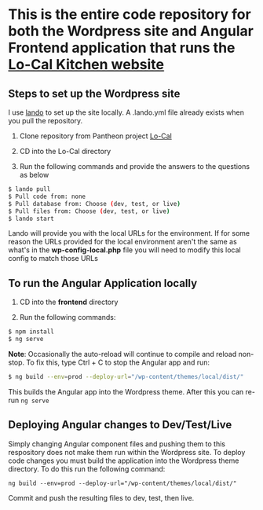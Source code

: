 # This is the entire code repository for both the Wordpress site and Angular Frontend application that runs the [Lo-Cal Kitchen website](https://www.lo-calkitchen.com)

## Steps to set up the Wordpress site

I use [lando](https://docs.lando.dev/) to set up the site locally. A .lando.yml file already exists when you pull the repository.

1. Clone repository from Pantheon project [Lo-Cal](https://dashboard.pantheon.io/sites/8645f154-c3a6-4a8c-b026-286e0cb3166d#dev/code)

2. CD into the Lo-Cal directory

3. Run the following commands and provide the answers to the questions as below

```bash
$ lando pull
$ Pull code from: none
$ Pull database from: Choose (dev, test, or live)
$ Pull files from: Choose (dev, test, or live)
$ lando start
```

Lando will provide you with the local URLs for the environment. If for some reason the URLs provided for the local environment aren't the same as what's in the **wp-config-local.php** file you will need to modify this local config to match those URLs

## To run the Angular Application locally

1. CD into the **frontend** directory

2. Run the following commands:

```bash
$ npm install
$ ng serve
```

**Note**: Occasionally the auto-reload will continue to compile and reload non-stop. To fix this, type Ctrl + C to stop the Angular app and run:  
```bash
$ ng build --env=prod --deploy-url="/wp-content/themes/local/dist/"
```

This builds the Angular app into the Wordpress theme. After this you can re-run `ng serve`

## Deploying Angular changes to Dev/Test/Live

Simply changing Angular component files and pushing them to this respository does not make them run within the Wordpress site. To deploy code changes you must build the application into the Wordpress theme directory. To do this run the following command:  

`ng build --env=prod --deploy-url="/wp-content/themes/local/dist/"`  

Commit and push the resulting files to dev, test, then live.